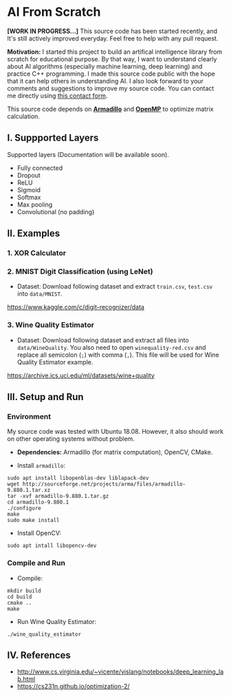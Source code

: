 # AI From Scratch

**[WORK IN PROGRESS...]** This source code has been started recently, and It's still actively improved everyday. Feel free to help with any pull request.

**Motivation:** I started this project to build an artifical intelligence library from scratch for educational purpose. By that way, I want to understand clearly about AI algorithms (especially machine learning, deep learning) and practice C++ programming. I made this source code public with the hope that it can help others in understanding AI. I also look forward to your comments and suggestions to improve my source code. You can contact me directly using [this contact form](https://aicurious.io/contact).

This source code depends on **[Armadillo](http://arma.sourceforge.net/)** and **[OpenMP](https://www.openmp.org/)** to optimize matrix calculation.

## I. Suppported Layers

Supported layers (Documentation will be available soon).

- Fully connected
- Dropout
- ReLU
- Sigmoid
- Softmax
- Max pooling
- Convolutional (no padding)

## II. Examples

### 1. XOR Calculator

### 2. MNIST Digit Classification (using LeNet)

- Dataset: Download following dataset and extract `train.csv`, `test.csv` into `data/MNIST`.

https://www.kaggle.com/c/digit-recognizer/data

### 3. Wine Quality Estimator

- Dataset: Download following dataset and extract all files into `data/WineQuality`. You also need to open `winequality-red.csv` and replace all semicolon (`;`) with comma (`,`). This file will be used for Wine Quality Estimator example.

https://archive.ics.uci.edu/ml/datasets/wine+quality

## III. Setup and Run

### Environment

My source code was tested with Ubuntu 18.08. However, it also should work on other operating systems without problem.

- **Dependencies:** Armadillo (for matrix computation), OpenCV, CMake.

- Install `armadillo`:

```
sudo apt install libopenblas-dev liblapack-dev
wget http://sourceforge.net/projects/arma/files/armadillo-9.880.1.tar.xz
tar -xvf armadillo-9.880.1.tar.gz
cd armadillo-9.880.1
./configure
make
sudo make install
```

- Install OpenCV:

```
sudo apt intall libopencv-dev
```

### Compile and Run

- Compile:

```
mkdir build
cd build
cmake ..
make
```

- Run Wine Quality Estimator:

```
./wine_quality_estimator
```

## IV. References

- http://www.cs.virginia.edu/~vicente/vislang/notebooks/deep_learning_lab.html
- https://cs231n.github.io/optimization-2/